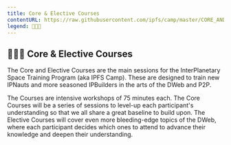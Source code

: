 ```yaml
---
title: Core & Elective Courses
contentURL: https://raw.githubusercontent.com/ipfs/camp/master/CORE_AND_ELECTIVE_COURSES/README.md
legend: 👩🏽‍🏫
---
```


## 👩🏽‍🏫 Core & Elective Courses

The Core and Elective Courses are the main sessions for the InterPlanetary Space Training Program (aka IPFS Camp). These are designed to train new IPNauts and more seasoned IPBuilders in the arts of the DWeb and P2P.

The Courses are intensive workshops of 75 minutes each. The Core Courses will be a series of sessions to level-up each participant's understanding so that we all share a great baseline to build upon. The Elective Courses will cover even more bleeding-edge topics of the DWeb, where each participant decides which ones to attend to advance their knowledge and deepen their understanding.
